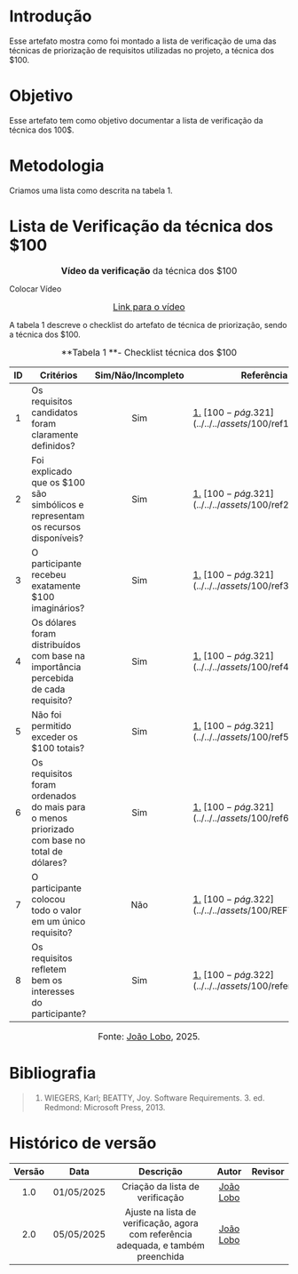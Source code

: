 # Introdução

Esse artefato mostra como foi montado a lista de verificação de uma das técnicas de priorização de requisitos utilizadas no projeto, a técnica dos $100.

# Objetivo

Esse artefato tem como objetivo documentar a lista de verificação da técnica dos 100$.

# Metodologia

Criamos uma lista como descrita na tabela 1.

# Lista de Verificação da técnica dos $100

<font size="3"><p style="text-align: center">**Vídeo da verificação** da técnica dos $100 </p></font>

Colocar Vídeo

<font size="3"><p style="text-align: center">[Link para o vídeo](https://github.com/joaolobo10)</p></font>

A tabela 1 descreve o checklist do artefato de técnica de priorização, sendo a técnica dos $100.

<font size="3"><p style="text-align: center">**Tabela 1 **- Checklist técnica dos $100 </p></font>

| ID  | Critérios                                                                                   | Sim/Não/Incompleto | Referência                                                        |
| :-: | ------------------------------------------------------------------------------------------- | :----------------: | ----------------------------------------------------------------- |
|  1  | Os requisitos candidatos foram claramente definidos?                                        |        Sim         | [1.](#ref1) [$100 - pág.321](../../../assets/$100/ref1.png)       |
|  2  | Foi explicado que os $100 são simbólicos e representam os recursos disponíveis?             |        Sim         | [1.](#ref1) [$100 - pág.321](../../../assets/$100/ref2.png)       |
|  3  | O participante recebeu exatamente $100 imaginários?                                         |        Sim         | [1.](#ref1) [$100 - pág.321](../../../assets/$100/ref3.png)       |
|  4  | Os dólares foram distribuídos com base na importância percebida de cada requisito?          |        Sim         | [1.](#ref1) [$100 - pág.321](../../../assets/$100/ref4.png)       |
|  5  | Não foi permitido exceder os $100 totais?                                                   |        Sim         | [1.](#ref1) [$100 - pág.321](../../../assets/$100/ref5.png)       |
|  6  | Os requisitos foram ordenados do mais para o menos priorizado com base no total de dólares? |        Sim         | [1.](#ref1) [$100 - pág.321](../../../assets/$100/ref6.png)       |
|  7  | O participante colocou todo o valor em um único requisito?                                  |        Não         | [1.](#ref1) [$100 - pág.322](../../../assets/$100/REF7.png)       |
|  8  | Os requisitos refletem bem os interesses do participante?                                   |        Sim         | [1.](#ref1) [$100 - pág.322](../../../assets/$100/referencia.png) |

<font size="3"><p style="text-align: center">Fonte: [João Lobo](https://github.com/joaolobo10), 2025.</p></font>

<a name="ref1"></a>

# Bibliografia

> 1. WIEGERS, Karl; BEATTY, Joy. Software Requirements. 3. ed. Redmond: Microsoft Press, 2013.

# Histórico de versão

| Versão |    Data    |                                     Descrição                                      |                   Autor                    | Revisor |
| :----: | :--------: | :--------------------------------------------------------------------------------: | :----------------------------------------: | :-----: |
|  1.0   | 01/05/2025 |                          Criação da lista de verificação                           | [João Lobo](https://github.com/joaolobo10) |         |
|  2.0   | 05/05/2025 | Ajuste na lista de verificação, agora com referência adequada, e também preenchida | [João Lobo](https://github.com/joaolobo10) |         |
